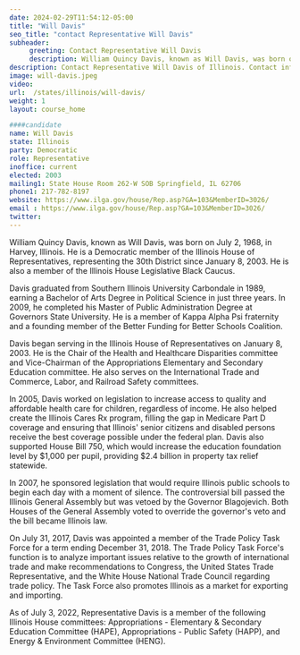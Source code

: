 ```yaml
---
date: 2024-02-29T11:54:12-05:00
title: "Will Davis"
seo_title: "contact Representative Will Davis"
subheader:
     greeting: Contact Representative Will Davis
     description: William Quincy Davis, known as Will Davis, was born on July 2, 1968, in Harvey, Illinois. He is a Democratic member of the Illinois House of Representatives, representing the 30th District since January 8, 2003. He is also a member of the Illinois House Legislative Black Caucus.
description: Contact Representative Will Davis of Illinois. Contact information for Will Davis includes email address, phone number, and mailing address.
image: will-davis.jpeg
video:
url:  /states/illinois/will-davis/
weight: 1
layout: course_home

####candidate
name: Will Davis
state: Illinois
party: Democratic
role: Representative
inoffice: current
elected: 2003
mailing1: State House Room 262-W SOB Springfield, IL 62706
phone1: 217-782-8197
website: https://www.ilga.gov/house/Rep.asp?GA=103&MemberID=3026/
email : https://www.ilga.gov/house/Rep.asp?GA=103&MemberID=3026/
twitter:
---
```


William Quincy Davis, known as Will Davis, was born on July 2, 1968, in Harvey, Illinois. He is a Democratic member of the Illinois House of Representatives, representing the 30th District since January 8, 2003. He is also a member of the Illinois House Legislative Black Caucus.

Davis graduated from Southern Illinois University Carbondale in 1989, earning a Bachelor of Arts Degree in Political Science in just three years. In 2009, he completed his Master of Public Administration Degree at Governors State University. He is a member of Kappa Alpha Psi fraternity and a founding member of the Better Funding for Better Schools Coalition.

Davis began serving in the Illinois House of Representatives on January 8, 2003. He is the Chair of the Health and Healthcare Disparities committee and Vice-Chairman of the Appropriations Elementary and Secondary Education committee. He also serves on the International Trade and Commerce, Labor, and Railroad Safety committees.

In 2005, Davis worked on legislation to increase access to quality and affordable health care for children, regardless of income. He also helped create the Illinois Cares Rx program, filling the gap in Medicare Part D coverage and ensuring that Illinois' senior citizens and disabled persons receive the best coverage possible under the federal plan. Davis also supported House Bill 750, which would increase the education foundation level by $1,000 per pupil, providing $2.4 billion in property tax relief statewide.

In 2007, he sponsored legislation that would require Illinois public schools to begin each day with a moment of silence. The controversial bill passed the Illinois General Assembly but was vetoed by the Governor Blagojevich. Both Houses of the General Assembly voted to override the governor's veto and the bill became Illinois law.

On July 31, 2017, Davis was appointed a member of the Trade Policy Task Force for a term ending December 31, 2018. The Trade Policy Task Force's function is to analyze important issues relative to the growth of international trade and make recommendations to Congress, the United States Trade Representative, and the White House National Trade Council regarding trade policy. The Task Force also promotes Illinois as a market for exporting and importing.

As of July 3, 2022, Representative Davis is a member of the following Illinois House committees: Appropriations - Elementary & Secondary Education Committee (HAPE), Appropriations - Public Safety (HAPP), and Energy & Environment Committee (HENG).
